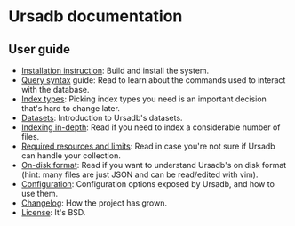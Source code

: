# Ursadb documentation

## User guide 

- [Installation instruction](../INSTALL.md): Build and install the system.
- [Query syntax](./syntax.md) guide: Read to learn about the commands used
    to interact with the database.
- [Index types](./indextypes.md): Picking index types you need is an important
    decision that's hard to change later.
- [Datasets](./datasets.md): Introduction to Ursadb's datasets.
- [Indexing in-depth](./indexing.md): Read if you need to index a considerable
    number of files.
- [Required resources and limits](./limits.md): Read in case you're not sure if
    Ursadb can handle your collection.
- [On-disk format](./ondiskformat.md): Read if you want to understand Ursadb's on
    disk format (hint: many files are just JSON and can be read/edited with vim).
- [Configuration](./configuration.md): Configuration options exposed by Ursadb,
    and how to use them.
- [Changelog](../RELEASES.md): How the project has grown.
- [License](../LICENSE): It's BSD.

